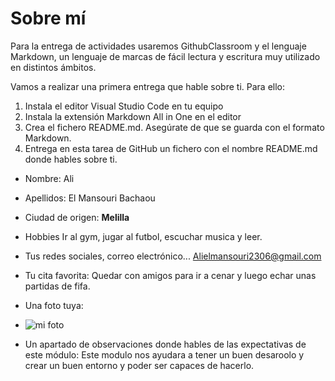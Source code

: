 # Sobre mí

Para la entrega de actividades usaremos GithubClassroom y el lenguaje Markdown, un lenguaje de marcas de fácil lectura y escritura muy utilizado en distintos ámbitos.

Vamos a realizar una primera entrega que hable sobre ti. Para ello:

1. Instala el editor Visual Studio Code en tu equipo
2. Instala la extensión Markdown All in One en el editor
3. Crea el fichero README.md. Asegúrate de que se guarda con el formato Markdown.
4. Entrega en esta tarea de GitHub un fichero con el nombre README.md donde hables sobre ti.
  - Nombre:
    Ali
  - Apellidos:
    El Mansouri Bachaou
  - Ciudad de origen:
    **Melilla**
  - Hobbies
    Ir al gym, jugar al futbol, escuchar musica y leer.
  - Tus redes sociales, correo electrónico...
    Alielmansouri2306@gmail.com
  -  Tu cita favorita:
    Quedar con amigos para ir a cenar y luego echar unas partidas de fifa.
  -  Una foto tuya:
  -  
    ![mi foto](/Sobre%20Mi/Ali%20El%20Mansouri%20Bachaou.jpg)

  
  -  Un apartado de observaciones donde hables de las expectativas de este módulo:
    Este modulo nos ayudara a tener un buen desaroolo y crear un buen entorno y poder 
    ser capaces de hacerlo.





[def]: /Sobre%20Mi/Ali%20El%20Mansouri%20Bachaou.jpg
